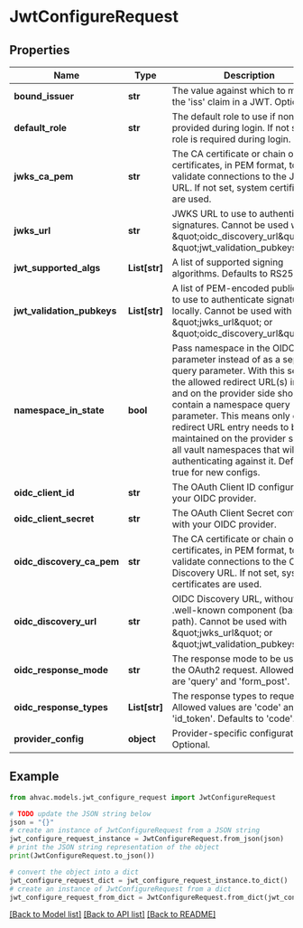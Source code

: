 # JwtConfigureRequest


## Properties

Name | Type | Description | Notes
------------ | ------------- | ------------- | -------------
**bound_issuer** | **str** | The value against which to match the &#39;iss&#39; claim in a JWT. Optional. | [optional] 
**default_role** | **str** | The default role to use if none is provided during login. If not set, a role is required during login. | [optional] 
**jwks_ca_pem** | **str** | The CA certificate or chain of certificates, in PEM format, to use to validate connections to the JWKS URL. If not set, system certificates are used. | [optional] 
**jwks_url** | **str** | JWKS URL to use to authenticate signatures. Cannot be used with \&quot;oidc_discovery_url\&quot; or \&quot;jwt_validation_pubkeys\&quot;. | [optional] 
**jwt_supported_algs** | **List[str]** | A list of supported signing algorithms. Defaults to RS256. | [optional] 
**jwt_validation_pubkeys** | **List[str]** | A list of PEM-encoded public keys to use to authenticate signatures locally. Cannot be used with \&quot;jwks_url\&quot; or \&quot;oidc_discovery_url\&quot;. | [optional] 
**namespace_in_state** | **bool** | Pass namespace in the OIDC state parameter instead of as a separate query parameter. With this setting, the allowed redirect URL(s) in Vault and on the provider side should not contain a namespace query parameter. This means only one redirect URL entry needs to be maintained on the provider side for all vault namespaces that will be authenticating against it. Defaults to true for new configs. | [optional] 
**oidc_client_id** | **str** | The OAuth Client ID configured with your OIDC provider. | [optional] 
**oidc_client_secret** | **str** | The OAuth Client Secret configured with your OIDC provider. | [optional] 
**oidc_discovery_ca_pem** | **str** | The CA certificate or chain of certificates, in PEM format, to use to validate connections to the OIDC Discovery URL. If not set, system certificates are used. | [optional] 
**oidc_discovery_url** | **str** | OIDC Discovery URL, without any .well-known component (base path). Cannot be used with \&quot;jwks_url\&quot; or \&quot;jwt_validation_pubkeys\&quot;. | [optional] 
**oidc_response_mode** | **str** | The response mode to be used in the OAuth2 request. Allowed values are &#39;query&#39; and &#39;form_post&#39;. | [optional] 
**oidc_response_types** | **List[str]** | The response types to request. Allowed values are &#39;code&#39; and &#39;id_token&#39;. Defaults to &#39;code&#39;. | [optional] 
**provider_config** | **object** | Provider-specific configuration. Optional. | [optional] 

## Example

```python
from ahvac.models.jwt_configure_request import JwtConfigureRequest

# TODO update the JSON string below
json = "{}"
# create an instance of JwtConfigureRequest from a JSON string
jwt_configure_request_instance = JwtConfigureRequest.from_json(json)
# print the JSON string representation of the object
print(JwtConfigureRequest.to_json())

# convert the object into a dict
jwt_configure_request_dict = jwt_configure_request_instance.to_dict()
# create an instance of JwtConfigureRequest from a dict
jwt_configure_request_from_dict = JwtConfigureRequest.from_dict(jwt_configure_request_dict)
```
[[Back to Model list]](../README.md#documentation-for-models) [[Back to API list]](../README.md#documentation-for-api-endpoints) [[Back to README]](../README.md)


